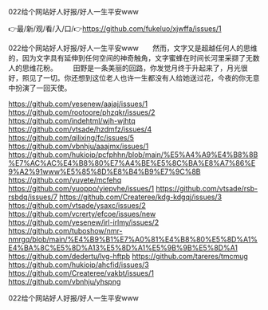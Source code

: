 022给个网站好人好报/好人一生平安www

👉最/新/观/看/入/口/👉https://github.com/fukeluo/xjwffa/issues/1

022给个网站好人好报/好人一生平安www　　然而，文字又是超越任何人的思维的，因为文字具有延伸到任何空间的神奇触角，文字蜜蜂在时间长河里采撷了无数人的思维花粉。
　　田野是一条美丽的回路，你发觉月终于升起来了，月光很好，照见了一切。你还想到这位老人也许一生都没有人给她送过花，今夜的你无意中扮演了一回天使。


https://github.com/yesenew/aajaj/issues/1
https://github.com/rootoore/phzqkr/issues/2
https://github.com/indehtml/wjh-wjhtq
https://github.com/vtsade/hzdmfz/issues/4
https://github.com/qilixing/fc/issues/5
https://github.com/vbnhju/aaajmx/issues/1
https://github.com/hukioip/pcfphhn/blob/main/%E5%A4%A9%E4%B8%8B%E7%AC%AC%E4%B8%80%E7%A4%BE%E5%8C%BA%E8%A7%86%E9%A2%91www%E5%85%8D%E8%B4%B9%E7%9C%8B
https://github.com/yuyete/mcfehq
https://github.com/yuoppo/yiepvhe/issues/1
https://github.com/vtsade/rsb-rsbdq/issues/7
https://github.com/Createree/kdg-kdgqj/issues/3
https://github.com/vtsade/ysaxc/issues/2
https://github.com/vcrerty/efcoe/issues/new
https://github.com/yesenew/irl-irlmy/issues/2
https://github.com/tuboshow/nmr-nmrgq/blob/main/%E4%B9%B1%E7%A0%81%E4%B8%80%E5%8D%A1%E4%BA%8C%E5%8D%A13%E5%8D%A1%E5%9B%9B%E5%8D%A1
https://github.com/dedertu/lvg-hftpb
https://github.com/tareres/tmcmug
https://github.com/hukioip/ahcfid/issues/3
https://github.com/Createree/vakbt/issues/1
https://github.com/vbnhju/yhspng

022给个网站好人好报/好人一生平安www
